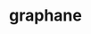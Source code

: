 ---
# https://vitepress.dev/reference/default-theme-home-page
layout: home
title: graphane

hero:
  image: '/img/logo/g.svg'
  name: "graphane"
  tagline: data visualization microframework<br/><i>coming soon</i> 
  
features:
  - title: Declarative Syntax
    details: Experience a simplified approach to creating and manipulating powerful graphs. With our intuitive templating directives, you can reduce the learning curve and increase productivity effortlessly. 
  - title: Fast Library
    details: Provides a simple, extremely fast and tiny size library for a powerful SVG generation and manipulation. Its API is very close to the SVG structure and it's very easy to use.
  - title: Data Binding
    details: Our rendering engine efficiently detects and applies changes to the graphical representation by utilizing proxies. Stay in sync with data updates and ensure seamless visual updates.
  - title: Powerful and Aesthetic
    details: Present your data in visually appealing formats that enhance viewer comprehension. Display complex information quickly and focus your efforts on presenting aesthetically information.
  - title: Seamless Integration
    details: Built on web components, it seamlessly integrates with plain HTML and popular web frameworks like React, Angular, Vue, or Svelte. Enjoy a smooth integration process without any hassle.
  - title: Performance Optimization 
    details: We prioritize performance optimization techniques. For a high-performance solution, benefit from efficient rendering algorithms, element reuse, and more.
---